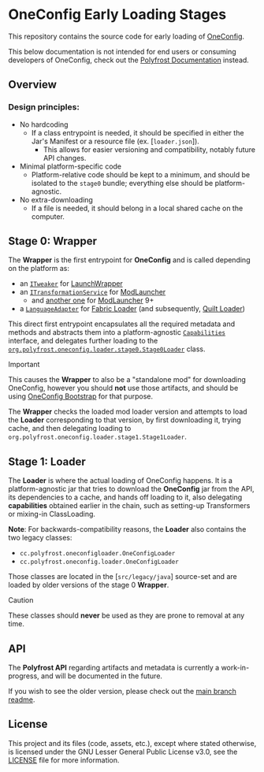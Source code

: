 # OneConfig Early Loading Stages

This repository contains the source code for early loading of [OneConfig].

This below documentation is not intended for end users or consuming developers of OneConfig, check out the
[Polyfrost Documentation] instead.

## Overview

### Design principles:
- No hardcoding
  - If a class entrypoint is needed, it should be specified in either the Jar's Manifest or a resource file (ex. [`loader.json`]).
    -  This allows for easier versioning and compatibility, notably future API changes.
- Minimal platform-specific code
  - Platform-relative code should be kept to a minimum, and should be isolated to the `stage0` bundle; everything else should be platform-agnostic.
- No extra-downloading
  - If a file is needed, it should belong in a local shared cache on the computer.

## Stage 0: Wrapper

The **Wrapper** is the first entrypoint for **OneConfig** and is called depending on the platform as:

- an [`ITweaker`](./stage0/src/launchwrapper/java/org/polyfrost/oneconfig/loader/stage0/LaunchWrapperTweaker.java) for [LaunchWrapper]
- an [`ITransformationService`](./stage0/src/modlauncher/java/org/polyfrost/oneconfig/loader/stage0/ModLauncherLegacyTransformationService.java) for [ModLauncher]
  - and [another one](./stage0/src/modlauncher/java9/org/polyfrost/oneconfig/loader/stage0/j9/ModLauncherTransformationService.java) for [ModLauncher] 9+
- a [`LanguageAdapter`](./stage0/src/fabriclike/java/org/polyfrost/oneconfig/loader/stage0/FabricLikeLanguageAdapter.java) for [Fabric Loader] (and subsequently, [Quilt Loader])

This direct first entrypoint encapsulates all the required metadata and methods and abstracts them into a platform-agnostic
[`Capabilities`](./common/src/main/java/org/polyfrost/oneconfig/loader/ILoader.java#L33) interface, and delegates further loading to the 
[`org.polyfrost.oneconfig.loader.stage0.Stage0Loader`](./stage0/src/main/java/org/polyfrost/oneconfig/loader/stage0/Stage0Loader.java) class.


> [!IMPORTANT]  
> This causes the **Wrapper** to also be a "standalone mod" for downloading OneConfig, however you should **not** use those artifacts, and should be using [OneConfig Bootstrap] for that purpose.

The **Wrapper** checks the loaded mod loader version and attempts to load the **Loader** corresponding to that
version, by first downloading it, trying cache, and then delegating loading to `org.polyfrost.oneconfig.loader.stage1.Stage1Loader`.

## Stage 1: Loader

The **Loader** is where the actual loading of OneConfig happens. It is a platform-agnostic jar that tries to download
the **OneConfig** jar from the API, its dependencies to a cache, and hands off loading to it, also delegating 
**capabilities** obtained earlier in the chain, such as setting-up Transformers or mixing-in ClassLoading. 

**Note**: For backwards-compatibility reasons, the **Loader** also contains the two legacy classes:
- `cc.polyfrost.oneconfigloader.OneConfigLoader` 
- `cc.polyfrost.oneconfig.loader.OneConfigLoader`

Those classes are located in the [`src/legacy/java`] source-set and are loaded by older versions of the stage 0 **Wrapper**.

> [!CAUTION]  
> These classes should **never** be used as they are prone to removal at any time.

## API

The **Polyfrost API** regarding artifacts and metadata is currently a work-in-progress, and will be documented in the future.

If you wish to see the older version, please check out the [main branch readme](https://github.com/Polyfrost/OneConfigLoader?tab=readme-ov-file#api).

## License

This project and its files (code, assets, etc.), except where stated otherwise, is licensed under the GNU Lesser General Public License v3.0, see the [LICENSE](./LICENSE) file for more information.

[Polyfrost Documentation]: https://docs.polyfrost.org/
[OneConfig]: https://github.com/Polyfrost/OneConfig

[LaunchWrapper]: https://github.com/Mojang/legacy-launcher
[ModLauncher]: https://github.com/McModLauncher/modlauncher
[Fabric Loader]: https://github.com/FabricMC/fabric-loader
[Quilt Loader]: https://github.com/QuiltMC/quilt-loader

[OneConfig Bootstrap]: https://github.com/Polyfrost/OneConfig-Bootstrap
